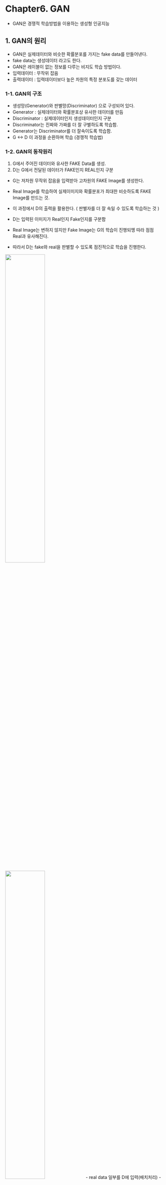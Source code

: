# Chapter6. GAN
- GAN은 경쟁적 학습방법을 이용하는 생성형 인공지능

## 1. GAN의 원리
- GAN은 실제데이터와 비슷한 확률분포를 가지는 fake data를 만들어낸다. 
- fake data는 생성데이터 라고도 한다.
- GAN은 레이블이 없는 정보를 다루는 비지도 학습 방법이다.
- 입력데이터 : 무작위 잡음
- 출력데이터 : 입력데이터보다 높은 차원의 특정 분포도를 갖는 데이터

### 1-1. GAN의 구조
- 생성망(Generator)와 판별망(Discriminator) 으로 구성되어 있다.
- Generator : 실제데이터와 확률분포상 유사한 데이터를 만듬
- Discriminator : 실제데이터인지 생성데이터인지 구분
- Discriminator는 진짜와 가짜를 더 잘 구별하도록 학습함. 
- Generator는 Discriminator를 더 잘속이도록 학습함.
- G <-> D 이 과정을 순환하며 학습 (경쟁적 학습법)

### 1-2. GAN의 동작원리
1. G에서 주어진 데이터와 유사한 FAKE Data를 생성.
2. D는 G에서 전달된 데이터가 FAKE인지 REAL인지 구분

- G는 저차원 무작위 잡음을 입력받아 고차원의 FAKE Image를 생성한다.
- Real Image를 학습하여 실제이미지와 확률분포가 최대한 비슷하도록 FAKE Image를 만드는 것.
- 이 과정에서 D의 출력을 활용한다. ( 판별자를 더 잘 속일 수 있도록 학습하는 것 )

- D는 입력된 이미지가 Real인지 Fake인지를 구분함
- Real Image는 변하지 않지만 Fake Image는 G의 학습이 진행되멩 따라 점점 Real과 유사해진다.
- 따라서 D는 fake와 real을 판별할 수 있도록 점진적으로 학습을 진행한다.
<img src="https://user-images.githubusercontent.com/70633080/117790545-6c758380-b284-11eb-9337-51d728fd7226.png" width=50% height=50%>
<img src="https://user-images.githubusercontent.com/70633080/117790577-74cdbe80-b284-11eb-858b-7296d4eec5e7.png" width=50% height=50%>
- real data 일부를 D에 입력(배치처리)
- 미분가능한 판별함수D가 출력을 1로 하도록 학습
- 실제데이터의 확률분포와 다른 임의의 확률분포를가진 무작위 잡음을 생성
- 생성된 무작위 잡음을 미분가능함 생성함수 G에 통과시킴 
- G가 생성한 데이터를 추출
- 추출된 생성데이터를 D에 입력
- 미분가능한 판별함수D가 출력을 0으로 하도록 학습

- G학습 시 D는 학습이 되지 않도록 동결(가중치고정)하는것이 중요함.
- 최적화가 끝나고나면 이론적으로는 G의 결과와 real image를 D가 판별하지 못하게된다.
- 이를 위해서는 각 G와 D가 최적으로 구성되고 둘의 밸런스가 잘 맞아야 한다.

## 2. 확률분포 생성을 위한 완전연결계층 GAN구현
- 처음 제안된 GAN논문에 게재된 예제를 구현해본다. 
- 이 예제는 GAN으로 정규분포를 생성한다.
- 생성에 사용하는 무작위 잡음벡터 Z는 균등분포확률신호인데 출력은 정규분포확률신호이다.
### 2-1. 패키지 임포드
```
import numpy as np
import matplotlib.pyplot as plt

from keras import models
from keras.layers import Dense, Conv1D, Reshape, Flatten, Lambda
from keras.optimizers import Adam
from keras import backend as K
```
### 2-2. Data 생성
- 데이터를 생성하는 클래스
```
class Data:
  def __init__(self,mu,sigma,ni_D):
    self.real_sample=lambda n_batch: np.random.normal(mu,sigma,(n_batch,ni_D))
    self.in_sample=lambda n_batch : np.random.rand(n_batch,ni_D)
```
- GAN에는 2가지 데이터가 필요하다.
1. GAN으로 흉내내고자 하는 실제데이터
2. 실제데이터와 통계적 특성이 다른 무작위잡음 데이터
- 이 둘을 만들기 위해서는 확률변수를 생성하는 함수가 필요하다.
- 정규분포 확률변수는 numpy아래의 random.normal()함수로 생성. 이를 lambda로 만들어 반환.
- 이를 통해 추후 원하는 수만큼 확률변수를 만들 수 있다.
- argument 확률은 random.rand()를 사용해 연속균등분포로 지정한다.

### 2-3. 머신구현하기
- 머신은 데이터와 모델로 GAN을 학습하고 성능을 평가하는 인공신경망 전체를 총괄하는 객체이다.
- __init__() : 클래스 초기화함수
- run() : 실행 멤버함수
- run_epochs() : 에포크 단위 실행멤버함수
- train() : 학습진행멤버함수
- train_epoch(): 매순간 학습진행멤버함수
- train_D() : 판별망 학습멤버함수
- train_GD() : 학습용 생성망 학습멤버함수
- test_and_show() : 성능평가 및 그래프그리기 멤버함수
- print_stat() : 상황출력정적함수

- GAN이 임의의 통계특성을 지닌 정규분포를 생성하도록 평균값과 표준편차를 4와 1.25로 설정합니다.
```
class Machine():
  def __init__(self,n_batch=10,ni_D=100):
    data_mean=4
    data_stddev=1.25
    self.data=Data(data_mean,data_stddev,ni_D)
    self.gan=GAN(ni_D=ni_D, nh_D=50,nh_G=50)
    self.n_batch=n_batch
    self.n_iter_G=1
    self.n_iter_D=1
```
- D가 한번에 받아들일 확률변수 수 (ni_D)를 100개로 설정 
  - 잠재벡터(잡음)길이가 100이라는것.
- GAN을 구성하는 2가지 신경망인 G와D 은닉계층의 노드수를 모두 50으로 설정
- 배치단위를 설정(n_batch)
- G와D의 배치별 최적화 횟수결정(n_iter)
- G와D의 각 배치마다 에포크를 다르게 가져갈수도있다.
  - 기본은 한번배치가 수행될떄 D한번, G한번이다.
  - GAN을 처음제안한 논문에서는 배치별로 D를 G보다 더 많이 학습하면 최적화에 도움이 된다고 언급되어있다.
  - 이는 하이퍼파라미터로 설정가능(n_iter)
- 다음으로 머신클래스의 실행을 담당하는 run()를 만든다.
```
def run(self,n_repeat=30000//200, n_show=200,n_test=100):
  for ii in range(n_repeat):
    print('stage',ii,'(epoch: {})'.format(ii*n_show))
    self.run_epochs(n_show,n_test)
    plt.show()
```
- run_epochs는 호출될때마다 학습을 n_show번 수행한다.
```
def run_epochs(self,epochs,n_test):
  self.train(epochs)
  self.test_and_show(n_test)
```
- 이 함수는 epochs만큼 학습을 진행하는 함수를 호출 후
- 학습된 신경망에 내부 성능 평가 데이터를 넣어서 그 성능을 결과그래프로 보여주는 함수를 호출
- 다음으로 GAN의 학습을 진행하는 함수를 만든다.
```
def train(self,epochs):
  for epoch in range(epochs):
    self.train_each()
```
- 이 함수는 매 에폭마다 train_each()를 호출해 학습한다. 
- D가 약간 진화되면 G는 이에 맞추어 자신을 좀 더 진화시킨다. (때로는 D가 G보다 더 진화할 수도 아닐수도 있음)
- 예제에서는 D와G가 한번씩 학습되도록 하였다.
```
 def train_each(self):
  for it in range(self.n_iter_D):
    self.train_D()
  for it in range(self.n_iter_G):
    self.train_GD()
```
- train_GD는 D의 결과를 피드백받아 G를 학습시키는 과정이다.
- D와 G는 각각 n_iter만큼 학습 (예제에서는 1)
```
def train_D(self):
  gan=self.gan
  n_batch=self.n_batch
  data=self.data
  
  Real=data.real_sample(n_batch)
  Z=data.insample(n_batch)
```
- 실제데이터에서 n_batch만큼 샘플을 가져온다 (정규분포를 따르는 데이터)
- 입력샘플의 분포를 균등분포로 정함(Z) 

```
  GAN=gan.G.predict(Z)
  gan.D.trainable=True
  
  gan.D_train_on_batch(Real,Gen)
```
- 입력샘플Z를 G에 통과시켜 생성망의 출력으로 바꿔준다.
- D는 GD(학습용생성망)을 사용할때 학습이 되지않도록 막아두기 때문에 D를 훈련시킬때는 gan.D.trainable을 True로 바꾸고 진행해야한다.
- 그리고 D를 학습시킨다. 
- 다음은 GD(학습용 생성망)을 학습시키는 함수이다.
```
def train_GD(self):
  gan=self.gan
  n_batch=self.n_batch
  data=self.data
  Z=data.in_sample(n_batch)
  
  gan.D.trainable=False
  gan.GD_train_on_batch(Z)
```
- n_batch만큼의 임의의 분포입력 샘플을 만든다.(Z)
- 이 입력이 G에 들어가면 모든 D는 실제샘플로 착각하도록 GD_train_on_batch를 이용해 학습한다.
- GD를 학습할때에는 실제데이터를 다룰 필요가 없기 때문에 D보다는 코드가 단순하다.
- 다음으로 GAN의 성능을 평가하고 확률예측결과를 그래프로 그리는 멤버함수를 만든다.
```
def test_and_show(self,n_test):
  data=self.data
  Gen,Z=self.test(n_test)
  Real=data.real_sample(n_test)
  self.show_hist(Real,Gen,Z)
  Machine.print_stat(Real,Gen)
```


